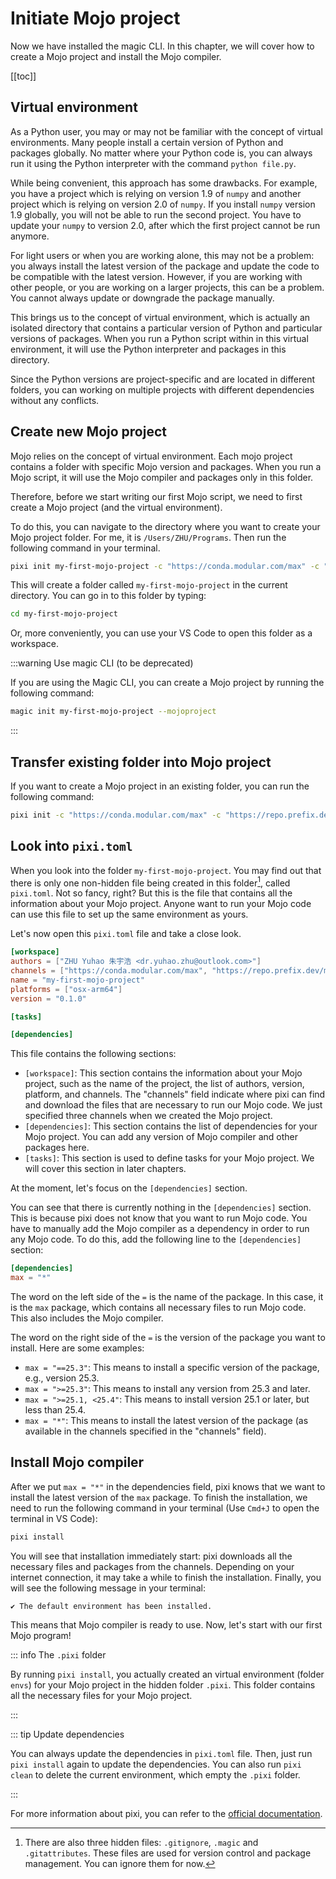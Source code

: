 # Initiate Mojo project

Now we have installed the magic CLI. In this chapter, we will cover how to create a Mojo project and install the Mojo compiler.

[[toc]]

## Virtual environment

As a Python user, you may or may not be familiar with the concept of virtual environments. Many people install a certain version of Python and packages globally. No matter where your Python code is, you can always run it using the Python interpreter with the command `python file.py`.

While being convenient, this approach has some drawbacks. For example, you have a project which is relying on version 1.9 of `numpy` and another project which is relying on version 2.0 of `numpy`. If you install `numpy` version 1.9 globally, you will not be able to run the second project. You have to update your `numpy` to version 2.0, after which the first project cannot be run anymore.

For light users or when you are working alone, this may not be a problem: you always install the latest version of the package and update the code to be compatible with the latest version. However, if you are working with other people, or you are working on a larger projects, this can be a problem. You cannot always update or downgrade the package manually.

This brings us to the concept of virtual environment, which is actually an isolated directory that contains a particular version of Python and particular versions of packages. When you run a Python script within in this virtual environment, it will use the Python interpreter and packages in this directory.

Since the Python versions are project-specific and are located in different folders, you can working on multiple projects with different dependencies without any conflicts.

## Create new Mojo project

Mojo relies on the concept of virtual environment. Each mojo project contains a folder with specific Mojo version and packages.
When you run a Mojo script, it will use the Mojo compiler and packages only in this folder.

Therefore, before we start writing our first Mojo script, we need to first create a Mojo project (and the virtual environment).

To do this, you can navigate to the directory where you want to create your Mojo project folder. For me, it is `/Users/ZHU/Programs`. Then run the following command in your terminal.

```bash
pixi init my-first-mojo-project -c "https://conda.modular.com/max" -c "https://repo.prefix.dev/modular-community" -c "conda-forge"
```

This will create a folder called `my-first-mojo-project` in the current directory. You can go in to this folder by typing:

```bash
cd my-first-mojo-project
```

Or, more conveniently, you can use your VS Code to open this folder as a workspace.

:::warning Use magic CLI (to be deprecated)

If you are using the Magic CLI, you can create a Mojo project by running the following command:

```bash
magic init my-first-mojo-project --mojoproject
```

:::

## Transfer existing folder into Mojo project

If you want to create a Mojo project in an existing folder, you can run the following command:

```bash
pixi init -c "https://conda.modular.com/max" -c "https://repo.prefix.dev/modular-community" -c "conda-forge"
```

## Look into `pixi.toml`

When you look into the folder `my-first-mojo-project`. You may find out that there is only one non-hidden file being created in this folder[^hidden], called `pixi.toml`. Not so fancy, right? But this is the file that contains all the information about your Mojo project. Anyone want to run your Mojo code can use this file to set up the same environment as yours.

Let's now open this `pixi.toml` file and take a close look.

```toml
[workspace]
authors = ["ZHU Yuhao 朱宇浩 <dr.yuhao.zhu@outlook.com>"]
channels = ["https://conda.modular.com/max", "https://repo.prefix.dev/modular-community", "conda-forge"]
name = "my-first-mojo-project"
platforms = ["osx-arm64"]
version = "0.1.0"

[tasks]

[dependencies]
```

This file contains the following sections:

- `[workspace]`: This section contains the information about your Mojo project, such as the name of the project, the list of authors, version, platform, and channels. The "channels" field indicate where pixi can find and download the files that are necessary to run our Mojo code. We just specified three channels when we created the Mojo project.
- `[dependencies]`: This section contains the list of dependencies for your Mojo project. You can add any version of Mojo compiler and other packages here.
- `[tasks]`: This section is used to define tasks for your Mojo project. We will cover this section in later chapters.

At the moment, let's focus on the `[dependencies]` section.

You can see that there is currently nothing in the `[dependencies]` section. This is because pixi does not know that you want to run Mojo code. You have to manually add the Mojo compiler as a dependency in order to run any Mojo code. To do this, add the following line to the `[dependencies]` section:

```toml
[dependencies]
max = "*"
```

The word on the left side of the `=` is the name of the package. In this case, it is the `max` package, which contains all necessary files to run Mojo code. This also includes the Mojo compiler.

The word on the right side of the `=` is the version of the package you want to install. Here are some examples:

- `max = "==25.3"`: This means to install a specific version of the package, e.g., version 25.3.
- `max = ">=25.3"`: This means to install any version from 25.3 and later.
- `max = ">=25.1, <25.4"`: This means to install version 25.1 or later, but less than 25.4.
- `max = "*"`: This means to install the latest version of the package (as available in the channels specified in the "channels" field).

## Install Mojo compiler

After we put `max = "*"` in the dependencies field, pixi knows that we want to install the latest version of the `max` package. To finish the installation, we need to run the following command in your terminal (Use `Cmd+J` to open the terminal in VS Code):

```bash
pixi install
```

You will see that installation immediately start: pixi downloads all the necessary files and packages from the channels. Depending on your internet connection, it may take a while to finish the installation. Finally, you will see the following message in your terminal:

```console
✔ The default environment has been installed.
```

This means that Mojo compiler is ready to use. Now, let's start with our first Mojo program!

::: info The `.pixi` folder

By running `pixi install`, you actually created an virtual environment (folder `envs`) for your Mojo project in the hidden folder `.pixi`. This folder contains all the necessary files for your Mojo project.

:::

::: tip Update dependencies

You can always update the dependencies in `pixi.toml` file. Then, just run `pixi install` again to update the dependencies. You can also run `pixi clean` to delete the current environment, which empty the `.pixi` folder.

:::

For more information about pixi, you can refer to the [official documentation](https://pixi.sh/latest/getting_started/).

[^hidden]: There are also three hidden files: `.gitignore`, `.magic` and `.gitattributes`. These files are used for version control and package management. You can ignore them for now.
